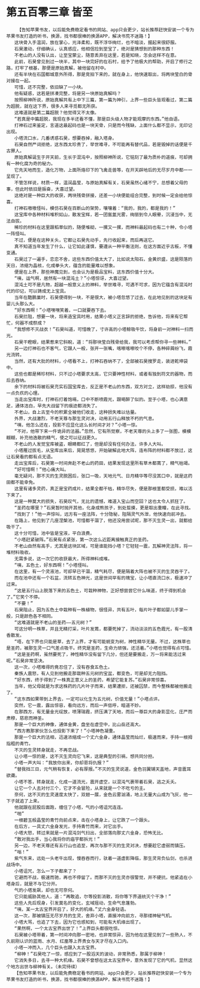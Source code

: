 # 第五百零三章 皆至
        【告知苹果书友，以后能免费稳定看书的网站、app只会更少，站长推荐赶快安装一个专为苹果书友打造的听书，换源，找书都很棒的换源APP，解决书荒不迷路！】
       这块骨入手温润，放在掌心，光泽柔和，既不浮华绚烂，也不暗淡，握起来很舒服。
       石昊激动，仔细确认，认真感应，他相信捡到至宝了，绝对是猜想到的那种东西！
       不老山的人没有认出，让至宝蒙尘，随意丢弃在这里，若是知晓，怎会这样不在意。
       此前，石昊曾见到过一块半，其中一块完好的在石村，给予了他极大的帮助，开启了修行之路，打牢了根基，那便是原始真解，被他留在村中。
       还有半块在石国都城意外所得，那是竞拍下来的，就在身上，他快速取出，将两块莹白的骨对接在一起。
       可惜，还不完整，依旧缺了一小块。
       他有疑惑，这若是拼凑完整，将是另一块原始真解吗？
       按照柳神所说，原始真解共有上中下三篇，第一篇为神引，上界一些巨头皆观看过，第二篇为超脱，就在这下界，很多人来寻觅都无所获。
       这难道就是第二篇超脱？他觉得又不太像。
       “若真是中篇超脱，我现在多半还看不懂，那是巨头级人物才能观摩的东西。”他自语。
       打神石过来鉴定，言道这最起码也是一块天骨，只是而今残缺，上面什么都不显示，无印记出现。
       小塔流口水，几番诱惑石昊，想要吞掉，融入塔身。
       石昊自然严词拒绝，这东西太珍贵了，举世难寻，不可能再有替代品，若是毁掉的话便是千古罪人。
       原始真解诞生于开天前，生长于混沌中，按照柳神所说，它铭刻了最为质朴的道痕，可却拥有一种化腐为奇的秘力。
       它先天地而生，造化万物，上面所烙印下的飞禽走兽等，在开天辟地后的无尽岁月中都一一呈现了。
       不管怎样说，材质一样，温润晶莹，与原始真解有关，石昊虽然心绪不宁，总想着父母的事，但此时依旧是振奋，大喜过望。
       这绝对是一种巨大的收获，两块残骨拼接，还差一小块便能组合完整，到时候一定会给他惊喜。
       打神石嗷嗷怪叫，模仿石昊在百断山的架势，嚷嚷着：“我的，我的，都是我的！”
       这宝库中各种材料堆积如山，散发宝辉，若一团氤氲光雾，绚丽到令人眼晕，沉浸当中，无法自拔。
       稀珍的材料在这里跟稻草似的，随便堆砌，一摞又一摞，而神料最起码也有二十种，令小塔一阵怪叫。
       不过，便是在这种关头，它都让石昊先动手，先行收起来，而后再送它。
       真不知道当年发生了什么，让它如此谨慎，要遵从一种平衡法则，在这方面近乎古板，不懂变通。
       石昊过了一遍手，恋恋不舍，这些东西价值太大了，比如说太阳石，金黄炽盛，这是陨落的天日，浓缩为晶核，化成拳头大，蕴含的能量难以想象。
       便是在上界，那些神魔见到，也会认为是极品宝料，这东西价值十分大。
       “咦，运气啊，居然有一块混沌土？”小塔惊讶，大喜过望。
       混沌土可不是凡物，超越一般意义上的神料，举世难寻，可遇不可求，因为它蕴含有混沌时代的印记，可以铸成无上宝具。
       当年在酷鹏巢时，石昊便得到一块，不是很大，被小塔忽悠了过去，在此地见到的这块足有婴儿头那么大。
       “好东西啊！”小塔嘿嘿笑着，一口就要吞下去。
       石昊拦阻，想要一块，将来造宝具时用，结果小塔义正言辞的拒绝，告诉他，将来有它帮忙，何器不成祭成？
       “我想修不灭战衣！”石昊叫道，可惜晚了，寸许高的小塔鲸吸牛饮，将身前一对神料一扫而光。
       石昊干瞪眼，结果惹来它斜睨，道：“将那块莹白残骨给我，我可以考虑帮你寻一些神料。”
       另一边打神石也不客气，它跟人一般，张开一张嘴，喀嚓喀嚓咬个不停，各种碎屑纷飞，霞光流转。
       当然，还有大批的材料，小塔看不上，打神石吞纳不了，全部被石昊搜罗走，装进乾坤袋中。
       这些也都是稀珍材料，只不过小塔要求太高，它只要神性材料，或者有独到符文的器物，而后去吞纳。
       余下的材料将被石昊充实石国宝库去，反正是不老山的东西，双方对立，这样劫掠，他没有一点负疚的心理。
       当走出宝库时，打神石打着饱嗝，口中不断喷霞光，跟喝醉了似的。至于小塔，也心满意足，通体洁白，早先大战留下的痕迹都消失了。
       不老山，自上古至今的积累全被他们收走，这种损失难以估量。
       外界，大战激烈，不老天尊与那生灵对决，动用五行山释放不朽的气息。
       “咦，他怎么还在，投影不应显化这么长时间才对？”小塔一惊。
       “不对，他带下来一件诡异的法器。”忽然，它有所觉察，不老天尊的头上多了一张图，模模糊糊，补充他逸散的精气，使之可以征战更久。
       不老山的人发觉宝库被盗，眼睛都红了，但是却没有任何办法，许多人大叫。
       小塔雁过拔毛，从宝库出来后，晃晃悠悠，开始破解此地大阵，连布阵的材料都不放过，这让石昊看的都有点无语。
       走出宝库后，石昊第一时间奔赴不老山的药田，结果发现这里所有草木都蔫了，精气枯竭。
       “好可惜啊！”他心痛大叫。
       毫无疑问，那不灭的生灵脱困后，张口一吸，天地元气、日月精华等尽没其口中，就是这药田都不能幸免。
       这里有诸多灵药，真正是宝药成片，结果全都干枯，精华尽失，便是那根茎都受损，难以活下来了。
       这是一种莫大的损失，石昊叹气，无比的遗憾，难道入宝山而空回？这也太令人抓狂了。
       “圣药在哪里？”石昊暂时抛开其他，化身成熊孩子，到处踅摸，更是取出重瞳，在此寻找。
       “找到了！”他一声惊叫，远方有一座法阵，十分隐秘，阻隔灵气外泄，他快速向前冲去。
       在路上，他见到了几座涅槃池，可惜都干涸了，他还没用尝试呢，那不灭生灵一出，就都给吸干了。
       这十分可惜，池中皆是宝液，平白浪费。
       “小塔赶紧破阵。”石昊有点紧张，第一次这么近距离接触真正的圣药。
       不老山自然有高手，尤其是这块区域，可是谁能挡小塔？它轻轻一震，瓦解神灵法阵，将一堆材料吸收。
       无需多说，这一次它的收获最大，所得神料成堆。
       “咦，五色土，好东西啊！”小塔怪叫。
       在这里，有一个灵液池，可却早已干涸，精气耗尽，便是隔着大阵也被不灭的生灵吞干了。
       而在池中还有一个石盆，流转五色神光，这是世间罕有的瑰宝，让小塔直流口水，极速冲了过来。
       “这是五行山上脱落下来的五色土，可栽种神物，正好想尝尝它什么味道，终于得到机会了。”它笑个不停。
       “不要！”
       石昊阻止，因为五色土中栽种有一株植物，很怪异，共有五叶，每片叶子都如婴儿手掌一般，只是颜色各不相同。
       “这难道就是不老山的圣药——五元树？”
       可这分明一株草，并且无精打采，叶片发蔫，都要死掉了，流动淡淡的五色霞光，有一股清香散发。
       “唔，在下界也只能是草，去了上界，才有可能蜕变为树，神性精华无量。不过，这株草也是圣药，被那生灵一口气差点吸干。终究是圣药，生命力顽强，还活着。”小塔也觉得有点可惜。
       “这是圣药啊，虽然要死了，神性精华没有留下几分，但还是要搬走，万一将来能活过来呢。”石昊非常坚决。
       这一次，小塔难得的竟忍住了，没有吞食五色土。
       秦族人震怒，有人见到他搬走那栽种五元树的宝盆，都变色，可是却无力阻挡。
       “好东西，终于得到了一株真正意义上的圣药，希望它能复苏。”石昊非常惊喜。
       当年，他父母就是为求这株药的几片叶子而来，结果遭拒，还被囚禁，而今整株都被他搬走了。
       “这东西如果带到上界去，一定可以化生为五元树，价值无量！”小塔点评。
       突然，它一震，露出惊容，看向远方，而后一声低呼，暗道不妙。
       在那西方，有无量金光绽放，喷薄瑞霞，挤压满了天地，而后一尊巨大的身影显化，庄严而肃穆，慈悲而神圣。
       那是一个巨大的神像，通体金黄，盘坐在虚空中，比山岳还高大。
       “西方教那家伙怎么也投影下来了！”小塔神色凝重。
       那是一个巨大的法相，迅速浓缩成一个丈六金身，通体晶莹而灿烂，极速而来，手持一根拇指粗的青竹。
       不灭的生灵转身就走，不再恋战。
       让小塔一惊的是，这不灭生灵向它飞来，这是典型的引祸，想共同分担。
       小塔一声大叫：“我放你出来，你却恩将仇报？”
       “替我挡三日，元气稍有恢复，必有厚报。”不灭的生灵说道，金色羽翼铺天盖地，声音震耳欲聋。
       小塔不答，转身就走，化成一道流光，震开虚空，以混沌气裹带着石昊，逃之夭夭。
       让它一个人去对付三个，它才不会冒险，从来就是一个不吃亏的主。
       奈何，这不灭的生灵速度太快了，双翅一展，金色云雾汹涌，地上无量大山成为飞灰，他一下子就追了上来。
       他就跟在屁股后面跑，缠住了小塔，气的小塔诅咒连连。
       “啪”
       一根碧玉般晶莹的青竹向前点来，击在小塔身上，让它跌了一个跟头。
       在后方，一具丈六金身发光，手持青竹而来，对它出手。
       小塔大怒，转过来就是一片混沌剑气扫出，全部落向那丈六金身，恐怖无比。
       “敢对我出手，当心我将你的庙宇都拆光！”
       另一边，不老天尊还有五行山也追至，再次与那不灭的生灵对决，想要趁它虚弱而镇压。
       “嗡！”
       紫气东来，远处一头老牛出现，慢吞吞而行，驮着一道虚影降临，那生灵背负仙剑，也杀进战场中。
       小塔诅咒，怎么一下子都来了？
       它避而不战，极速而驰，再也不停留了。而那不灭的生灵亦很警觉，并不硬抗，他紧追在小塔身后，就是不与它分开。
       气的小塔发飙，却也无可奈何。
       它只能威胁其他人，道：“再敢追，尔等投影消散，将你等下界道统灭个干净！”
       这些人先后现身，引发莫名的变化，玄域摇动，生命气息蓬勃。
       “咦，某一太古宝界开启了，好大的机缘。”丈六金身轻语。
       这一次，那被镇压无尽岁月的生灵，舍弃小塔，直接冲向前方，寻那缕神秘气机。
       小塔大骂，也追了下去，因为它也感知到，可能有大机缘出现了。
       “果然啊，一个太古宝界出世了！”上界巨头都很吃惊。
       石昊被小塔带着，第一时间冲向那一密地，也非常惊异，因为他在这里见到了一些熟人，不久前刚认识的蓝雨、水月、红凰等上界贵女与天才尽在入口内。
       小塔一冲而入，几个巨头也跟入太古宝界。
       “柳神！”石昊吃了一惊，感应到了一股滔天的波动，非常熟悉，那属于柳神！
       它消失多日，去寻一种大机缘。石昊不曾想在这太古宝界中，意外发现了它的气机，显然这个地方出世与柳神有关。（未完待续）
       【告知苹果书友，以后能免费稳定看书的网站、app只会更少，站长推荐赶快安装一个专为苹果书友打造的听书，换源，找书都很棒的换源APP，解决书荒不迷路！】